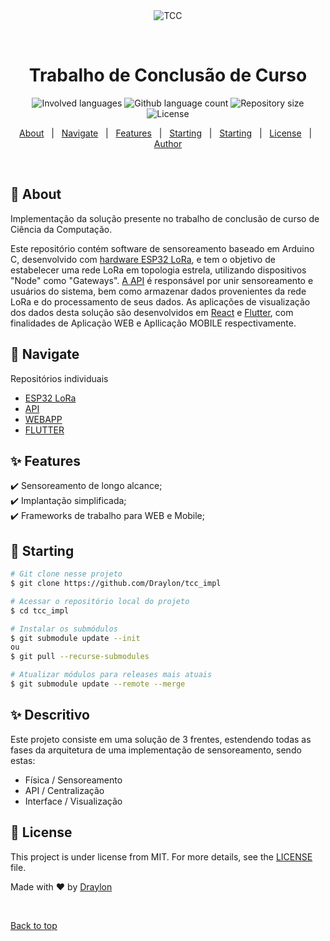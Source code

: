 <div align="center" id="top"> 
  <img src="./.github/app.gif" alt="TCC" />

  &#xa0;

  <!-- <a href="https://mon.netlify.app">Demo</a> -->
</div>

<h1 align="center">Trabalho de Conclusão de Curso</h1>

<p align="center">
  <img alt="Involved languages" src="https://img.shields.io/github/languages/top/draylon/tcc_impl?color=56BEB8">

  <img alt="Github language count" src="https://img.shields.io/github/languages/count/draylon/tcc_impl?color=56BEB8">

  <img alt="Repository size" src="https://img.shields.io/github/repo-size/draylon/tcc_impl?color=56BEB8">

  <img alt="License" src="https://img.shields.io/github/license/draylon/tcc_impl?color=56BEB8">

  <!-- <img alt="Github issues" src="https://img.shields.io/github/issues/draylon/mon?color=56BEB8" /> -->

  <!-- <img alt="Github forks" src="https://img.shields.io/github/forks/draylon/mon?color=56BEB8" /> -->

  <!-- <img alt="Github stars" src="https://img.shields.io/github/stars/draylon/mon?color=56BEB8" /> -->
</p>

<!-- Status -->

<!-- <h4 align="center"> 
	🚧  Mon 🚀 Under construction...  🚧
</h4> 

<hr> -->

<p align="center">
  <a href="#dart-about">About</a> &#xa0; | &#xa0; 
  <a href="#ship-navigate">Navigate</a> &#xa0; | &#xa0; 
  <a href="#sparkles-features">Features</a> &#xa0; | &#xa0;
  <a href="#checkered_flag-starting">Starting</a> &#xa0; | &#xa0;
  <a href="#sparkles_descritivo">Starting</a> &#xa0; | &#xa0;
  <a href="#memo-license">License</a> &#xa0; | &#xa0;
  <a href="https://github.com/draylon" target="_blank">Author</a>
</p>

<br>

## :dart: About ##

Implementação da solução presente no trabalho de conclusão de curso de Ciência da Computação.

Este repositório contém software de sensoreamento baseado em Arduino C, desenvolvido com [hardware ESP32 LoRa](https://resource.heltec.cn/download/Manual%20Old/WiFi%20Lora32Manual.pdf), e tem o objetivo de estabelecer uma rede LoRa em topologia estrela, utilizando dispositivos "Node" como "Gateways".
[A API](https://github.com/Draylon/tcc_api) é responsável por unir sensoreamento e usuários do sistema, bem como armazenar dados provenientes da rede LoRa e do processamento de seus dados.
As aplicações de visualização dos dados desta solução são desenvolvidos em [React](https://react.dev/) e [Flutter](https://flutter.dev/), com finalidades de Aplicação WEB e Apllicação MOBILE respectivamente.

## :ship: Navigate ##

Repositórios individuais

- [ESP32 LoRa](https://github.com/Draylon/tcc_lora_impl)
- [API](https://github.com/Draylon/tcc_api)
- [WEBAPP](https://github.com/Draylon/tcc_api_webapp)
- [FLUTTER](https://github.com/Draylon/tcc_flutter_ui)

## :sparkles: Features ##

:heavy_check_mark: Sensoreamento de longo alcance;\
:heavy_check_mark: Implantação simplificada;\
:heavy_check_mark: Frameworks de trabalho para WEB e Mobile;



## :checkered_flag: Starting ##

```bash
# Git clone nesse projeto
$ git clone https://github.com/Draylon/tcc_impl

# Acessar o repositório local do projeto
$ cd tcc_impl

# Instalar os submódulos
$ git submodule update --init
ou
$ git pull --recurse-submodules

# Atualizar módulos para releases mais atuais
$ git submodule update --remote --merge
```

## :sparkles: Descritivo

Este projeto consiste em uma solução de 3 frentes, estendendo todas as fases da arquitetura de uma implementação de sensoreamento, sendo estas: 

- Física / Sensoreamento
- API / Centralização
- Interface / Visualização



## :memo: License ##

This project is under license from MIT. For more details, see the [LICENSE](LICENSE.md) file.


Made with :heart: by <a href="https://github.com/draylon" target="_blank">Draylon</a>

&#xa0;

<a href="#top">Back to top</a>
